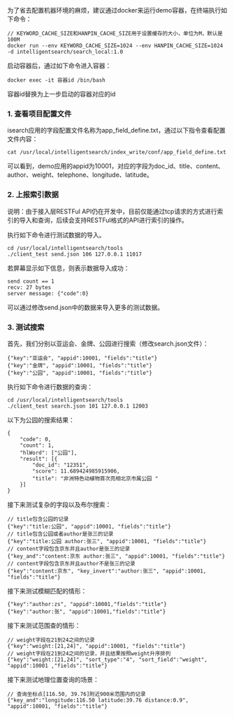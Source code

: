 为了省去配置机器环境的麻烦，建议通过docker来运行demo容器，在终端执行如下命令：  
```
// KEYWORD_CACHE_SIZE和HANPIN_CACHE_SIZE用于设置缓存的大小，单位为M，默认是100M
docker run --env KEYWORD_CACHE_SIZE=1024 --env HANPIN_CACHE_SIZE=1024 -d intelligentsearch/search_local:1.0
```
启动容器后，通过如下命令进入容器：  
```
docker exec -it 容器id /bin/bash

```
容器id替换为上一步启动的容器对应的id

### 1. 查看项目配置文件

isearch应用的字段配置文件名称为app_field_define.txt，通过以下指令查看配置文件内容：
```
cat /usr/local/intelligentsearch/index_write/conf/app_field_define.txt
```
可以看到，demo应用的appid为10001，对应的字段为doc_id、title、content、author、weight、telephone、longitude、latitude。

### 2. 上报索引数据

说明：由于接入层RESTFul API仍在开发中，目前仅能通过tcp请求的方式进行索引的导入和查询，后续会支持RESTFul格式的API进行索引的操作。

执行如下命令进行测试数据的导入。
```
cd /usr/local/intelligentsearch/tools
./client_test send.json 106 127.0.0.1 11017
```
若屏幕显示如下信息，则表示数据导入成功：
```
send count == 1
recv: 27 bytes
server message: {"code":0}
```
可以通过修改send.json中的数据来导入更多的测试数据。

### 3. 测试搜索

首先，我们分别以亚运会、金牌、公园进行搜索（修改search.json文件）：
```
{"key":"亚运会", "appid":10001, "fields":"title"}
{"key":"金牌", "appid":10001, "fields":"title"}
{"key":"公园", "appid":10001, "fields":"title"}
```
执行如下命令进行数据的查询：
```
cd /usr/local/intelligentsearch/tools
./client_test search.json 101 127.0.0.1 12003
```
以下为公园的搜索结果：
```
{
	"code": 0,
	"count": 1,
	"hlWord": ["公园"],
	"result": [{
		"doc_id": "12351",
		"score": 11.689424985915906,
		"title": "非洲特色动植物首次亮相北京市属公园 "
	}]
}
```
接下来测试复杂的字段以及布尔搜索：
```
// title包含公园的记录
{"key":"title:公园", "appid":10001, "fields":"title"}
// title包含公园或者author是张三的记录
{"key":"title:公园 author:张三", "appid":10001, "fields":"title"}
// content字段包含京东并且author是张三的记录
{"key_and":"content:京东 author:张三", "appid":10001, "fields":"title"}
// content字段包含京东并且author不是张三的记录
{"key":"content:京东", "key_invert":"author:张三", "appid":10001, "fields":"title"}
```
接下来测试模糊匹配的情形：
```
{"key":"author:zs", "appid":10001,"fields":"title"}
{"key":"author:张", "appid":10001,"fields":"title"}
```
接下来测试范围查的情形：
```
// weight字段在21到24之间的记录
{"key":"weight:[21,24]", "appid":10001, "fields":"title"}
// weight字段在21到24之间的记录，并且结果按照weight升序排列
{"key":"weight:[21,24]", "sort_type":"4", "sort_field":"weight", "appid":10001 ,"fields":"title"}
```
接下来测试地理位置查询的场景：
```
// 查询坐标点[116.50, 39.76]附近900米范围内的记录
{"key_and":"longitude:116.50 latitude:39.76 distance:0.9", "appid":10001, "fields":"title"}
```